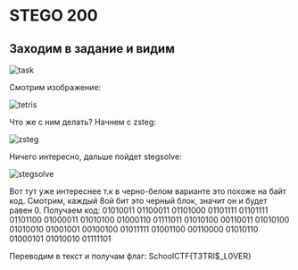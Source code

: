 # STEGO 200

## Заходим в задание и видим
![task](https://user-images.githubusercontent.com/19409332/32657236-1035d8ca-c626-11e7-9b45-458fb57d9039.png)

Смотрим изображение: 

![tetris](https://user-images.githubusercontent.com/19409332/32657290-437f0a4e-c626-11e7-982a-cdbc4dcfaf5d.png)

Что же с ним делать? Начнем с zsteg:

![zsteg](https://user-images.githubusercontent.com/19409332/32658041-2bbdb1a0-c629-11e7-99c3-55251c7c3d09.png)

Ничего интересно, дальше пойдет stegsolve:

![stegsolve](https://user-images.githubusercontent.com/19409332/32658040-2b536bba-c629-11e7-8810-8fe58d807ba6.png)


Вот тут уже интереснее т.к в черно-белом варианте это похоже на байт код. Смотрим, каждый 8ой бит это черный блок, значит он и будет равен 0. Получаем код: 
01010011
01100011
01101000
01101111
01101111
01101100
01000011
01010100
01000110
01111011
01010100
00110011
01010100
01010010
01001001
00100100
01011111
01001100
00110000
01010110
01000101
01010010
01111101

Переводим в текст и получам флаг: SchoolCTF{T3TRI$_L0VER}
